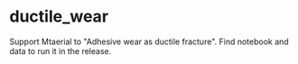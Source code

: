 # ductile_wear
Support Mtaerial to "Adhesive wear as ductile fracture".
Find notebook and data to run it in the release.
